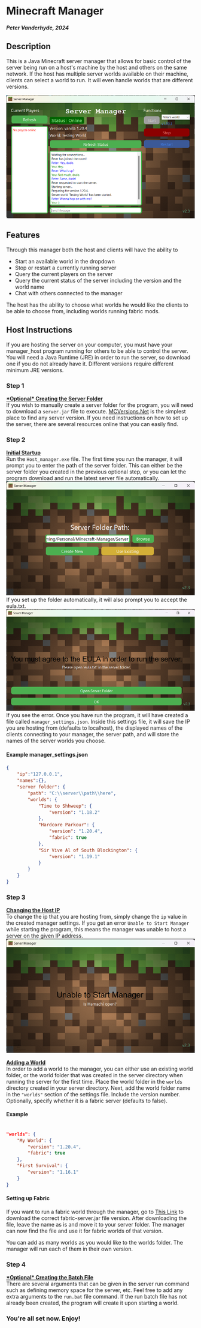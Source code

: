 # Minecraft Manager
***Peter Vanderhyde, 2024***

## Description
This is a Java Minecraft server manager that allows for basic control of the server being run on a host's machine by the host and others on the same network. If the host has multiple server worlds available on their machine, clients can select a world to run. It will even handle worlds that are different versions.
  
![Manager Window](Images/window.png)

## Features
Through this manager both the host and clients will have the ability to
- Start an available world in the dropdown
- Stop or restart a currently running server
- Query the current players on the server
- Query the current status of the server including the version and the world name
- Chat with others connected to the manager
  
The host has the ability to choose what worlds he would like the clients to be able to choose from, including worlds running fabric mods.

## Host Instructions
If you are hosting the server on your computer, you must have your manager_host program running for others to be able to control the server. You will need a Java Runtime (JRE) in order to run the server, so download one if you do not already have it. Different versions require different minimum JRE versions.
  
### Step 1
**<u>\*Optional\* Creating the Server Folder</u>**  
If you wish to manually create a server folder for the program, you will need to download a `server.jar` file to execute. [MCVersions.Net](https://mcversions.net/) is the simplest place to find any server version. If you need instructions on how to set up the server, there are several resources online that you can easily find.

### Step 2
**<u>Initial Startup</u>**  
Run the `Host_manager.exe` file. The first time you run the manager, it will prompt you to enter the path of the server folder. This can either be the server folder you created in the previous optional step, or you can let the program download and run the latest server file automatically.
![Server Path Prompt Image](Images/server_path.png)
If you set up the folder automatically, it will also prompt you to accept the eula.txt.
![EULA Prompt Image](Images/eula.png)
If you see the error. Once you have run the program, it will have created a file called `manager_settings.json`. Inside this settings file, it will save the IP you are hosting from (defaults to localhost), the displayed names of the clients connecting to your manager, the server path, and will store the names of the server worlds you choose. 

#### Example manager_settings.json
``` json
{
    "ip":"127.0.0.1",
    "names":{},
    "server folder": {
        "path": "C:\\server\\path\\here",
        "worlds": {
            "Time to Shhweep": {
                "version": "1.18.2"
            },
            "Hardcore Parkour": {
                "version": "1.20.4",
                "fabric": true
            },
            "Sir Vive Al of South Blockington": {
                "version": "1.19.1"
            }
        }
    }
}
```

### Step 3
**<u>Changing the Host IP</u>**  
To change the ip that you are hosting from, simply change the `ip` value in the created manager settings. If you get an error `Unable to Start Manager` while starting the program, this means the manager was unable to host a server on the given IP address.
![Bad IP Error Image](Images/bad_ip.png)

**<u>Adding a World</u>**  
In order to add a world to the manager, you can either use an existing world folder, or the world folder that was created in the server directory when running the server for the first time. Place the world folder in the `worlds` directory created in your server directory. Next, add the world folder name in the `"worlds"` section of the settings file. Include the version number. Optionally, specify whether it is a fabric server (defaults to false).

#### Example
``` json

"worlds": {
    "My World": {
        "version": "1.20.4",
        "fabric": true
    },
    "First Survival": {
        "version": "1.16.1"
    }
}
```
#### Setting up Fabric
If you want to run a fabric world through the manager, go to [This Link](https://fabricmc.net/use/server/) to download the correct fabric-server.jar file version. After downloading the file, leave the name as is and move it to your server folder. The manager can now find the file and use it for fabric worlds of that version.  
  
You can add as many worlds as you would like to the worlds folder. The manager will run each of them in their own version.

### Step 4
**<u>\*Optional\* Creating the Batch File</u>**  
There are several arguments that can be given in the server run command such as defining memory space for the server, etc. Feel free to add any extra arguments to the `run.bat` file command. If the run batch file has not already been created, the program will create it upon starting a world. 

### You're all set now. Enjoy!